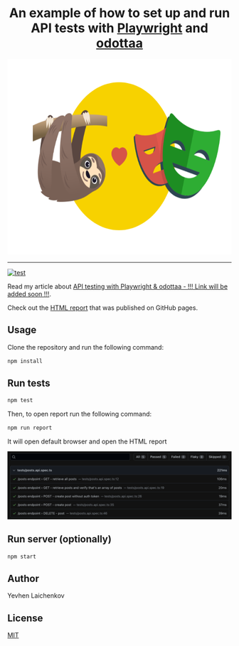 <div align="center">
<h1 align="center">An example of how to set up and run API tests with <a href="https://playwright.dev/">Playwright</a> and <a href="https://github.com/elaichenkov/odottaa">odottaa</a></h1>
  <img
    height="440"
    width="660"
    alt="sloth"
    src="./assets/playwright-odottaa.png"
  />
</div>

---
[![test](https://github.com/elaichenkov/playwright-api-testing-example/actions/workflows/playwright.yml/badge.svg)](https://github.com/elaichenkov/playwright-api-testing-example/actions/workflows/playwright.yml)

Read my article about [API testing with Playwright & odottaa - !!! Link will be added soon !!!](https://medium.com/).

Check out the [HTML report](https://elaichenkov.github.io/playwright-api-testing-example) that was published on GitHub pages.

## Usage

Clone the repository and run the following command:

```sh
npm install
```

## Run tests

```sh
npm test
```

Then, to open report run the following command:

```sh
npm run report
```

It will open default browser and open the HTML report

![html report](assets/html-report.png)

## Run server (optionally)

```sh
npm start
```

## Author

Yevhen Laichenkov

## License

[MIT](LICENSE)
